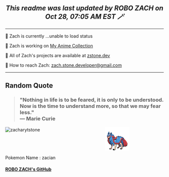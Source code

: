 <h2 align="center" style="font-style: italic; font-weight: bold;">This readme was last updated by ROBO ZACH on Oct 28, 07:05 AM EST 🪄 </h2></a>

---

🤖 Zach is currently ...unable to load status

🤖 Zach is working on [My Anime Collection](https://github.com/ZacharyTStone/My-Anime-Collection)

🤖 All of Zach's projects are available at [zstone.dev](https://www.zstone.dev/)

🤖 How to reach Zach: [zach.stone.developer@gmail.com](mailto:zach.stone.developer@gmail.com)

---

<!-- Add a Quotes section -->

## Random Quote

<h3>
<blockquote>
  "Nothing in life is to be feared, it is only to be understood. Now is the time to understand more, so that we may fear less."
<br>— Marie Curie
</blockquote>
</h3>

<div style="display: flex; flex-wrap: no-wrap; width: 100%; gap: 16px">
        <img width="60%" src="https://github-readme-streak-stats.herokuapp.com/?user=zacharytstone" alt="zacharytstone" />
    <img width="15%" class='poke-img' src='https://raw.githubusercontent.com/PokeAPI/sprites/master/sprites/pokemon/888.png' alt='zacian'/>
</div>

<span class="poke-name"> Pokemon Name : zacian</span>

#### [ROBO ZACH's GitHub](https://github.com/ROBO-ZACH)
